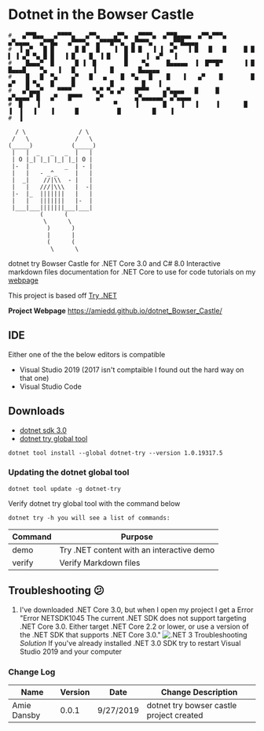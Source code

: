 # Dotnet in the Bowser Castle
```
#   ▄▀▀█▄▄   ▄▀▀▀▀▄   ▄▀▀▄    ▄▀▀▄  ▄▀▀▀▀▄  ▄▀▀█▄▄▄▄  ▄▀▀▄▀▀▀▄      ▄▀▄▄▄▄   ▄▀▀█▄   ▄▀▀▀▀▄  ▄▀▀▀█▀▀▄  ▄▀▀▀▀▄     ▄▀▀█▄▄▄▄ 
#  ▐ ▄▀   █ █      █ █   █    ▐  █ █ █   ▐ ▐  ▄▀   ▐ █   █   █     █ █    ▌ ▐ ▄▀ ▀▄ █ █   ▐ █    █  ▐ █    █     ▐  ▄▀   ▐ 
#    █▄▄▄▀  █      █ ▐  █        █    ▀▄     █▄▄▄▄▄  ▐  █▀▀█▀      ▐ █        █▄▄▄█    ▀▄   ▐   █     ▐    █       █▄▄▄▄▄  
#    █   █  ▀▄    ▄▀   █   ▄    █  ▀▄   █    █    ▌   ▄▀    █        █       ▄▀   █ ▀▄   █     █          █        █    ▌  
#   ▄▀▄▄▄▀    ▀▀▀▀      ▀▄▀ ▀▄ ▄▀   █▀▀▀    ▄▀▄▄▄▄   █     █        ▄▀▄▄▄▄▀ █   ▄▀   █▀▀▀    ▄▀         ▄▀▄▄▄▄▄▄▀ ▄▀▄▄▄▄   
#  █    ▐                     ▀     ▐       █    ▐   ▐     ▐       █     ▐  ▐   ▐    ▐      █           █         █    ▐   
#  ▐   
       
  / \               / \
 /   \             /   \
(_____)           (_____)
 |   |  _   _   _  |   |
 | O |_| |_| |_| |_| O |
 |-  |          _  | - |
 |   |   - _^_     |   |
 |  _|    //|\\  - |   |
 |   |   ///|\\\   |  -|
 |-  |_  |||||||   |   |
 |   |   |||||||   |-  |
 |___|___|||||||___|___|
         (      (
          \      \
           )      )
           |      |
           (      (
            \      \
```

dotnet try Bowser Castle for .NET Core 3.0 and C# 8.0
Interactive markdown files documentation for .NET Core to use for code tutorials on my [webpage](https://www.amiedd.com)

This project is based off [Try .NET ](https://github.com/dotnet/try)

**Project Webpage**
https://amiedd.github.io/dotnet_Bowser_Castle/

## IDE
Either one of the the below editors is compatible
- Visual Studio 2019 (2017 isn't comptaible I found out the hard way on that one)
- Visual Studio Code

## Downloads
- [dotnet sdk 3.0](https://dotnet.microsoft.com/download/thank-you/dotnet-sdk-3.0.100-windows-x64-installer)
- [dotnet try global tool ](https://www.nuget.org/packages/dotnet-try/)
```dotnet
dotnet tool install --global dotnet-try --version 1.0.19317.5
```
### Updating the dotnet global tool
```dotnet
dotnet tool update -g dotnet-try
```

Verify dotnet try global tool with the command below
```dotnet
dotnet try -h you will see a list of commands:
```

Command	| Purpose |
----- | ----- | 
demo |	Try .NET content with an interactive demo |
verify	|Verify Markdown files  |

## Troubleshooting :confused:
1. I've downloaded .NET Core 3.0, but when I open my project I get a Error "Error	NETSDK1045	The current .NET SDK does not support targeting .NET Core 3.0.  Either target .NET Core 2.2 or lower, or use a version of the .NET SDK that supports .NET Core 3.0."
![.NET 3 Troubleshooting](https://github.com/AmieDD/dotnet_Bowser_Castle/blob/master/Images/dotnet3_missing.PNG)
 *Solution* If you've already installed .NET 3.0 SDK try to restart Visual Studio 2019 and your computer

### Change Log
Name  | Version | Date | Change Description
-------------- | ------------- | ------ | -----
Amie Dansby|	0.0.1	|9/27/2019|	 dotnet try bowser castle project created



